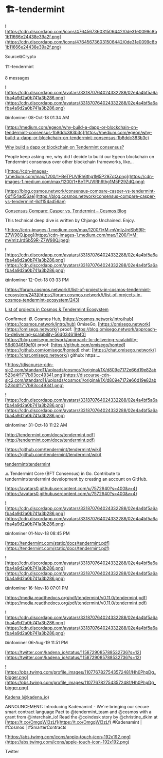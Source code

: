 # 🏗-tendermint

![https://cdn.discordapp.com/icons/476456736031506442/0de31e0099c8b1b11666e24438e39a2f.png](https://cdn.discordapp.com/icons/476456736031506442/0de31e0099c8b1b11666e24438e39a2f.png)

Source⧉Crypto

🏗-tendermint

8 messages

![https://cdn.discordapp.com/avatars/331870764024332288/02e4a4bf5a6afba4a9d2a0b741a3b286.png](https://cdn.discordapp.com/avatars/331870764024332288/02e4a4bf5a6afba4a9d2a0b741a3b286.png)

⧉infominer 08-Oct-18 01:34 AM

[https://medium.com/egeon/why-build-a-dapp-or-blockchain-on-tendermint-consensus-1b8ddc383b3c](https://medium.com/egeon/why-build-a-dapp-or-blockchain-on-tendermint-consensus-1b8ddc383b3c)

[Why build a dapp or blockchain on Tendermint consensus?](https://medium.com/egeon/why-build-a-dapp-or-blockchain-on-tendermint-consensus-1b8ddc383b3c)

People keep asking me, why did I decide to build our Egeon blockchain on Tendermint consensus over other blockchain frameworks, like…

![https://cdn-images-1.medium.com/max/1200/1*BeTPUVlRh6thg1M5P29ZdQ.png](https://cdn-images-1.medium.com/max/1200/1*BeTPUVlRh6thg1M5P29ZdQ.png)

[https://blog.cosmos.network/consensus-compare-casper-vs-tendermint-6df154ad56ae](https://blog.cosmos.network/consensus-compare-casper-vs-tendermint-6df154ad56ae)

[Consensus Compare: Casper vs. Tendermint – Cosmos Blog](https://blog.cosmos.network/consensus-compare-casper-vs-tendermint-6df154ad56ae)

This technical deep dive is written by Chjango Unchained. Enjoy.

![https://cdn-images-1.medium.com/max/1200/1*M-mVmIzJrdSb59R-Z7W98Q.jpeg](https://cdn-images-1.medium.com/max/1200/1*M-mVmIzJrdSb59R-Z7W98Q.jpeg)

![https://cdn.discordapp.com/avatars/331870764024332288/02e4a4bf5a6afba4a9d2a0b741a3b286.png](https://cdn.discordapp.com/avatars/331870764024332288/02e4a4bf5a6afba4a9d2a0b741a3b286.png)

⧉infominer 12-Oct-18 03:33 PM

[https://forum.cosmos.network/t/list-of-projects-in-cosmos-tendermint-ecosystem/243](https://forum.cosmos.network/t/list-of-projects-in-cosmos-tendermint-ecosystem/243)

[List of projects in Cosmos & Tendermint Ecosystem](https://forum.cosmos.network/t/list-of-projects-in-cosmos-tendermint-ecosystem/243)

Confirmed: Ø. Cosmos Hub, [https://cosmos.network/intro/hub](https://cosmos.network/intro/hub) OmiseGo, [https://omisego.network](https://omisego.network/) proof: [https://blog.omisego.network/approach-to-delivering-scalability-56d034619ef0](https://blog.omisego.network/approach-to-delivering-scalability-56d034619ef0) proof: [https://github.com/omisego/honted](https://github.com/omisego/honted) chat: [https://chat.omisego.network/](https://chat.omisego.network/) github: https:...

![https://discourse-cdn-sjc2.com/standard11/uploads/cosmos1/original/1X/d809e7172e66d19e82ab523d4f1717b93cc49341.png](https://discourse-cdn-sjc2.com/standard11/uploads/cosmos1/original/1X/d809e7172e66d19e82ab523d4f1717b93cc49341.png)

![https://cdn.discordapp.com/avatars/331870764024332288/02e4a4bf5a6afba4a9d2a0b741a3b286.png](https://cdn.discordapp.com/avatars/331870764024332288/02e4a4bf5a6afba4a9d2a0b741a3b286.png)

⧉infominer 31-Oct-18 11:22 AM

[http://tendermint.com/docs/tendermint.pdf](http://tendermint.com/docs/tendermint.pdf)

[https://github.com/tendermint/tendermint/wiki](https://github.com/tendermint/tendermint/wiki)

[tendermint/tendermint](https://github.com/tendermint/tendermint/wiki)

⟁ Tendermint Core (BFT Consensus) in Go. Contribute to tendermint/tendermint development by creating an account on GitHub.

[https://avatars0.githubusercontent.com/u/7572940?s=400&v=4](https://avatars0.githubusercontent.com/u/7572940?s=400&v=4)

![https://cdn.discordapp.com/avatars/331870764024332288/02e4a4bf5a6afba4a9d2a0b741a3b286.png](https://cdn.discordapp.com/avatars/331870764024332288/02e4a4bf5a6afba4a9d2a0b741a3b286.png)

⧉infominer 01-Nov-18 08:45 PM

[https://tendermint.com/static/docs/tendermint.pdf](https://tendermint.com/static/docs/tendermint.pdf)

![https://cdn.discordapp.com/avatars/331870764024332288/02e4a4bf5a6afba4a9d2a0b741a3b286.png](https://cdn.discordapp.com/avatars/331870764024332288/02e4a4bf5a6afba4a9d2a0b741a3b286.png)

⧉infominer 16-Nov-18 07:01 PM

[https://media.readthedocs.org/pdf/tendermint/v0.11.0/tendermint.pdf](https://media.readthedocs.org/pdf/tendermint/v0.11.0/tendermint.pdf)

![https://cdn.discordapp.com/avatars/331870764024332288/02e4a4bf5a6afba4a9d2a0b741a3b286.png](https://cdn.discordapp.com/avatars/331870764024332288/02e4a4bf5a6afba4a9d2a0b741a3b286.png)

⧉infominer 06-Aug-19 11:51 PM

[https://twitter.com/kadena_io/status/1158729085788532736?s=12](https://twitter.com/kadena_io/status/1158729085788532736?s=12)

![https://pbs.twimg.com/profile_images/1107767827543572481/Hh0PhpDg_bigger.png](https://pbs.twimg.com/profile_images/1107767827543572481/Hh0PhpDg_bigger.png)

[Kadena (@kadena_io)](https://twitter.com/kadena_io)

ANNOUNCEMENT: Introducing Kadenamint - We're bringing our secure smart contract language Pact to @tendermint_team and @cosmos with a grant from @interchain_io! Read the @coindesk story by @christine_dkim at [https://t.co/OmgqWl3zLf](https://t.co/OmgqWl3zLf) #Kadenamint | #Cosmos | #SmarterContracts

![https://abs.twimg.com/icons/apple-touch-icon-192x192.png](https://abs.twimg.com/icons/apple-touch-icon-192x192.png)

Twitter